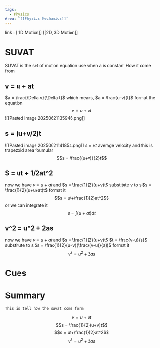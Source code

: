 ```yaml
---
tags:
  - Physics
Area: "[[Physics Mechanics]]"
---
```

link : [[1D Motion]] [[2D, 3D Motion]]
# SUVAT
SUVAT is the set of motion equation use when a is constant
How it come from
## v = u + at
$a = \frac{\Delta v}{\Delta t}$ which means, $a = \frac{u-v}{t}$ 
format the equation
$$v = u +at$$
![[Pasted image 20250621135946.png]]
## s = (u+v/2)t
![[Pasted image 20250621141854.png]]
$s = vt$
average velocity and this is trapezoid area foumular
$$s = \frac{(u+v)}{2}t$$
## S = ut + 1/2at^2
now we have $v = u + at$ and $s = \frac{1}{2}(u+v)t$ 
substitute v to s 
$s = \frac{1}{2}(u+u+at)t$ format it
$$s = ut+\frac{1}{2}at^2$$ or we can integrate it 
$$s = \int (u + at)dt$$
## v^2 = u^2 + 2as
now we have $v = u + at$ and $s = \frac{1}{2}(u+v)t$ 
$t = \frac{v-u}{a}$ substitute to s 
$s = \frac{1}{2}(u+v)(\frac{(v-u)}{a})$ format it
$$v^2 = u^2 + 2as$$
# Cues
# Summary
```
This is tell how the suvat come form
```
$$v = u +at$$$$s = \frac{1}{2}(u+v)t$$
$$s = ut+\frac{1}{2}at^2$$
$$v^2 = u^2 + 2as$$
